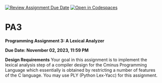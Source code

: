 [![Review Assignment Due Date](https://classroom.github.com/assets/deadline-readme-button-24ddc0f5d75046c5622901739e7c5dd533143b0c8e959d652212380cedb1ea36.svg)](https://classroom.github.com/a/LgA0YNFL)
[![Open in Codespaces](https://classroom.github.com/assets/launch-codespace-7f7980b617ed060a017424585567c406b6ee15c891e84e1186181d67ecf80aa0.svg)](https://classroom.github.com/open-in-codespaces?assignment_repo_id=12528123)
# PA3
**Programming Assignment 3: A Lexical Analyzer**

**Due Date: November 02, 2023, 11:59 PM**

**Design Requirements**
Your goal in this assignment is to implement the lexical analysis step of a compiler design for the Cminus Programming Language&nbsp;which essentially is obtained by restricting a number of features of the C language. You may use PLY (Python Lex-Yacc) for this assignment.
